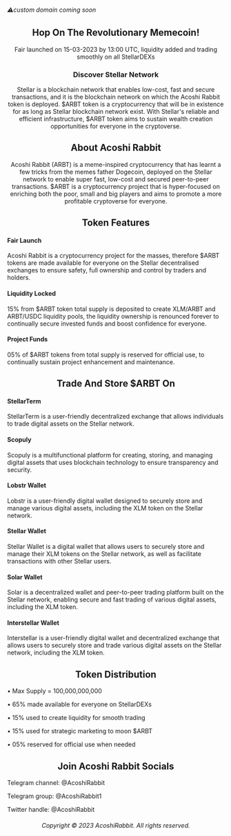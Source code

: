 ###### ⚠️custom domain coming soon
<h2 align="center">Hop On The Revolutionary Memecoin!</h2>

<div align="center">Fair launched on 15-03-2023 by 13:00 UTC, liquidity added and trading smoothly on all StellarDEXs</div>

<h3 align="center">Discover Stellar Network</h3>

<div align="center">Stellar is a blockchain network that enables low-cost, fast and secure transactions, and it is the blockchain network on which the Acoshi Rabbit token is deployed. $ARBT token is a cryptocurrency that will be in existence for as long as Stellar blockchain network exist. With Stellar's reliable and efficient infrastructure, $ARBT token aims to sustain wealth creation opportunities for everyone in the cryptoverse.</div>

<h2 align="center">About Acoshi Rabbit</h2>

<div align="center">Acoshi Rabbit (ARBT) is a meme-inspired cryptocurrency that has learnt a few tricks from the memes father Dogecoin, deployed on the Stellar network to enable super fast, low-cost and secured peer-to-peer transactions. $ARBT is a cryptocurrency project that is hyper-focused on enriching both the poor, small and big players and aims to promote a more profitable cryptoverse for everyone.</div>

<h2 align="center">Token Features</h2>

#### Fair Launch
Acoshi Rabbit is a cryptocurrency project for the masses, therefore $ARBT tokens are made available for everyone on the Stellar decentralised exchanges to ensure safety, full ownership and control by traders and holders.
#### Liquidity Locked
15% from $ARBT token total supply is deposited to create XLM/ARBT and ARBT/USDC liquidity pools, the liquidity ownership is renounced forever to continually secure invested funds and boost confidence for everyone.
#### Project Funds
05% of $ARBT tokens from total supply is reserved for official use, to continually sustain project enhancement and maintenance.

<h2 align="center">Trade And Store $ARBT On</h2>

#### StellarTerm
StellarTerm is a user-friendly decentralized exchange that allows individuals to trade digital assets on the Stellar network.
#### Scopuly
Scopuly is a multifunctional platform for creating, storing, and managing digital assets that uses blockchain technology to ensure transparency and security.
#### Lobstr Wallet
Lobstr is a user-friendly digital wallet designed to securely store and manage various digital assets, including the XLM token on the Stellar network.
#### Stellar Wallet
Stellar Wallet is a digital wallet that allows users to securely store and manage their XLM tokens on the Stellar network, as well as facilitate transactions with other Stellar users.
#### Solar Wallet
Solar is a decentralized wallet and peer-to-peer trading platform built on the Stellar network, enabling secure and fast trading of various digital assets, including the XLM token.
#### Interstellar Wallet
Interstellar is a user-friendly digital wallet and decentralized exchange that allows users to securely store and trade various digital assets on the Stellar network, including the XLM token.

<h2 align="center">Token Distribution</h2>

• Max Supply = 100,000,000,000

• 65% made available for everyone on StellarDEXs

• 15% used to create liquidity for smooth trading

• 15% used for strategic marketing to moon $ARBT

• 05% reserved for official use when needed

<h2 align="center">Join Acoshi Rabbit Socials</h2>

Telegram channel: @AcoshiRabbit

Telegram group: @AcoshiRabbit1

Twitter handle: @AcoshiRabbit

<h6 align="center">Copyright © 2023 AcoshiRabbit. All rights reserved.</h6>
